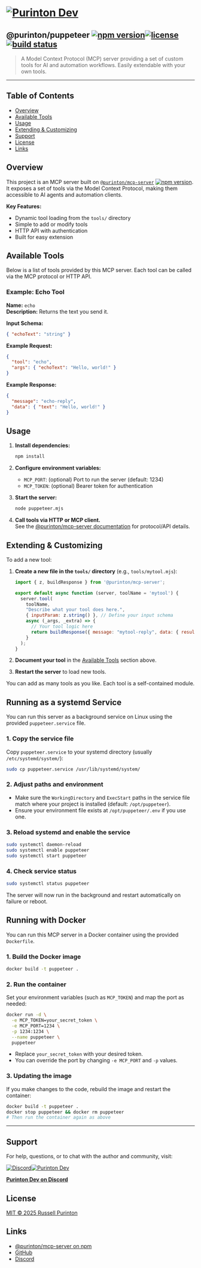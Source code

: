 # [![Purinton Dev](https://purinton.us/logos/brand.png)](https://discord.gg/QSBxQnX7PF)

## @purinton/puppeteer [![npm version](https://img.shields.io/npm/v/@purinton/puppeteer.svg)](https://www.npmjs.com/package/@purinton/puppeteer)[![license](https://img.shields.io/github/license/purinton/puppeteer.svg)](LICENSE)[![build status](https://github.com/purinton/puppeteer/actions/workflows/nodejs.yml/badge.svg)](https://github.com/purinton/puppeteer/actions)

> A Model Context Protocol (MCP) server providing a set of custom tools for AI and automation workflows. Easily extendable with your own tools.

---

## Table of Contents

- [Overview](#overview)
- [Available Tools](#available-tools)
- [Usage](#usage)
- [Extending & Customizing](#extending--customizing)
- [Support](#support)
- [License](#license)
- [Links](#links)

## Overview

This project is an MCP server built on [`@purinton/mcp-server`](https://www.npmjs.com/package/@purinton/mcp-server) [![npm version](https://img.shields.io/npm/v/@purinton/mcp-server.svg)](https://www.npmjs.com/package/@purinton/mcp-server). It exposes a set of tools via the Model Context Protocol, making them accessible to AI agents and automation clients.

**Key Features:**

- Dynamic tool loading from the `tools/` directory
- Simple to add or modify tools
- HTTP API with authentication
- Built for easy extension

## Available Tools

Below is a list of tools provided by this MCP server. Each tool can be called via the MCP protocol or HTTP API.

### Example: Echo Tool

**Name:** `echo`  
**Description:** Returns the text you send it.

**Input Schema:**

```json
{ "echoText": "string" }
```

**Example Request:**

```json
{
  "tool": "echo",
  "args": { "echoText": "Hello, world!" }
}
```

**Example Response:**

```json
{
  "message": "echo-reply",
  "data": { "text": "Hello, world!" }
}
```

<!--
Repeat the above block for each tool you add.
Document: tool name, description, input schema, example request/response.
-->

## Usage

1. **Install dependencies:**

   ```bash
   npm install
   ```

2. **Configure environment variables:**
   - `MCP_PORT`: (optional) Port to run the server (default: 1234)
   - `MCP_TOKEN`: (optional) Bearer token for authentication

3. **Start the server:**

   ```bash
   node puppeteer.mjs
   ```

4. **Call tools via HTTP or MCP client.**  
   See the [@purinton/mcp-server documentation](https://www.npmjs.com/package/@purinton/mcp-server) for protocol/API details.

## Extending & Customizing

To add a new tool:

1. **Create a new file in the `tools/` directory** (e.g., `tools/mytool.mjs`):

   ```js
   import { z, buildResponse } from '@purinton/mcp-server';

   export default async function (server, toolName = 'mytool') {
     server.tool(
       toolName,
       "Describe what your tool does here.",
       { inputParam: z.string() }, // Define your input schema
       async (_args, _extra) => {
         // Your tool logic here
         return buildResponse({ message: "mytool-reply", data: { result: "..." } });
       }
     );
   }
   ```

2. **Document your tool** in the [Available Tools](#available-tools) section above.

3. **Restart the server** to load new tools.

You can add as many tools as you like. Each tool is a self-contained module.

## Running as a systemd Service

You can run this server as a background service on Linux using the provided `puppeteer.service` file.

### 1. Copy the service file

Copy `puppeteer.service` to your systemd directory (usually `/etc/systemd/system/`):

```bash
sudo cp puppeteer.service /usr/lib/systemd/system/
```

### 2. Adjust paths and environment

- Make sure the `WorkingDirectory` and `ExecStart` paths in the service file match where your project is installed (default: `/opt/puppeteer`).
- Ensure your environment file exists at `/opt/puppeteer/.env` if you use one.

### 3. Reload systemd and enable the service

```bash
sudo systemctl daemon-reload
sudo systemctl enable puppeteer
sudo systemctl start puppeteer
```

### 4. Check service status

```bash
sudo systemctl status puppeteer
```

The server will now run in the background and restart automatically on failure or reboot.

## Running with Docker

You can run this MCP server in a Docker container using the provided `Dockerfile`.

### 1. Build the Docker image

```bash
docker build -t puppeteer .
```

### 2. Run the container

Set your environment variables (such as `MCP_TOKEN`) and map the port as needed:

```bash
docker run -d \
  -e MCP_TOKEN=your_secret_token \
  -e MCP_PORT=1234 \
  -p 1234:1234 \
  --name puppeteer \
  puppeteer
```

- Replace `your_secret_token` with your desired token.
- You can override the port by changing `-e MCP_PORT` and `-p` values.

### 3. Updating the image

If you make changes to the code, rebuild the image and restart the container:

```bash
docker build -t puppeteer .
docker stop puppeteer && docker rm puppeteer
# Then run the container again as above
```

---

## Support

For help, questions, or to chat with the author and community, visit:

[![Discord](https://purinton.us/logos/discord_96.png)](https://discord.gg/QSBxQnX7PF)[![Purinton Dev](https://purinton.us/logos/purinton_96.png)](https://discord.gg/QSBxQnX7PF)

**[Purinton Dev on Discord](https://discord.gg/QSBxQnX7PF)**

## License

[MIT © 2025 Russell Purinton](LICENSE)

## Links

- [@purinton/mcp-server on npm](https://www.npmjs.com/package/@purinton/mcp-server)
- [GitHub](https://github.com/purinton/mcp-server)
- [Discord](https://discord.gg/QSBxQnX7PF)
